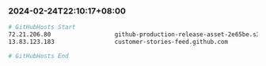 
###  2024-02-24T22:10:17+08:00
```bash
# GitHubHosts Start
72.21.206.80                  github-production-release-asset-2e65be.s3.amazonaws.com
13.83.123.183                 customer-stories-feed.github.com

# GitHubHosts End

```


